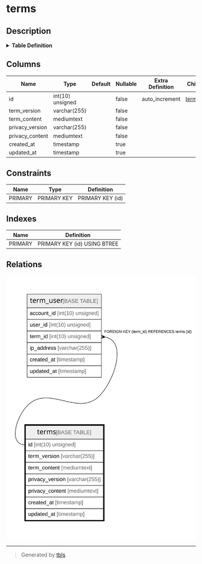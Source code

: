 # terms

## Description

<details>
<summary><strong>Table Definition</strong></summary>

```sql
CREATE TABLE `terms` (
  `id` int(10) unsigned NOT NULL AUTO_INCREMENT,
  `term_version` varchar(255) COLLATE utf8mb4_unicode_ci NOT NULL,
  `term_content` mediumtext COLLATE utf8mb4_unicode_ci NOT NULL,
  `privacy_version` varchar(255) COLLATE utf8mb4_unicode_ci NOT NULL,
  `privacy_content` mediumtext COLLATE utf8mb4_unicode_ci NOT NULL,
  `created_at` timestamp NULL DEFAULT NULL,
  `updated_at` timestamp NULL DEFAULT NULL,
  PRIMARY KEY (`id`)
) ENGINE=InnoDB AUTO_INCREMENT=[Redacted by tbls] DEFAULT CHARSET=utf8mb4 COLLATE=utf8mb4_unicode_ci
```

</details>

## Columns

| Name | Type | Default | Nullable | Extra Definition | Children | Parents | Comment |
| ---- | ---- | ------- | -------- | --------------- | -------- | ------- | ------- |
| id | int(10) unsigned |  | false | auto_increment | [term_user](term_user.md) |  |  |
| term_version | varchar(255) |  | false |  |  |  |  |
| term_content | mediumtext |  | false |  |  |  |  |
| privacy_version | varchar(255) |  | false |  |  |  |  |
| privacy_content | mediumtext |  | false |  |  |  |  |
| created_at | timestamp |  | true |  |  |  |  |
| updated_at | timestamp |  | true |  |  |  |  |

## Constraints

| Name | Type | Definition |
| ---- | ---- | ---------- |
| PRIMARY | PRIMARY KEY | PRIMARY KEY (id) |

## Indexes

| Name | Definition |
| ---- | ---------- |
| PRIMARY | PRIMARY KEY (id) USING BTREE |

## Relations

![er](terms.svg)

---

> Generated by [tbls](https://github.com/k1LoW/tbls)
